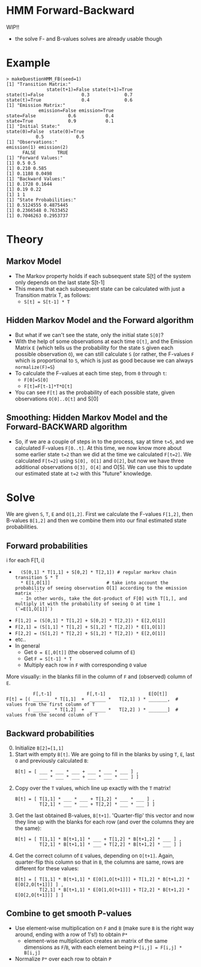 HMM Forward-Backward
====================

WIP!!
- the solve F- and B-values solves are already usable though

# Example
```
> makeQuestionHMM_FB(seed=1)
[1] "Transition Matrix:"
               state(t+1)=False state(t+1)=True
state(t)=False              0.3             0.7
state(t)=True               0.4             0.6
[1] "Emission Matrix:"
            emission=False emission=True
state=False            0.6           0.4
state=True             0.9           0.1
[1] "Initial State:"
state(0)=False  state(0)=True 
           0.5            0.5 
[1] "Observations:"
emission(1) emission(2) 
      FALSE        TRUE 
[1] "Forward Values:"
[1] 0.5 0.5
[1] 0.210 0.585
[1] 0.1188 0.0498
[1] "Backward Values:"
[1] 0.1728 0.1644
[1] 0.19 0.22
[1] 1 1
[1] "State Probabilities:"
[1] 0.5124555 0.4875445
[1] 0.2366548 0.7633452
[1] 0.7046263 0.2953737
```


# Theory
## Markov Model
- The Markov property holds if each subsequent state S[t] of the system only depends on the last state S[t-1]
- This means that each subsequent state can be calculated with just a Transition matrix T, as follows:
	- `S[t] = S[t-1] * T`

## Hidden Markov Model and the Forward algorithm
- But what if we can't see the state, only the initial state `S[0]`?
- With the help of some observations at each time `O[t]`, and the Emission Matrix `E` (which tells us the probability for the state `S` given each possible observation `O`), we can still calculate `S` (or rather, the F-values `F` which is proportional to `S`, which is just as good because we can always `normalize(F)=S`)
- To calculate the F-values at each time step, from `0` through `t`:
	- `F[0]=S[0]`
	- `F[t]=F[t-1]*T*O[t]`
- You can see `F[t]` as the probability of each possible state, given observations `O[0]..O[t]` and S[0]

## Smoothing: Hidden Markov Model and the Forward-BACKWARD algorithm

- So, if we are a couple of steps in to the process, say at time `t=5`, and we calculated F-values `F[0..t]`. At this time, we now know more about some earlier state `t=2` than we did at the time we calculated `F[t=2]`. We calculated `F[t=2]` using `S[0], O[1]` and  `O[2]`, but now we have three additional observations `O[3], O[4]` and O[5]. We can use this to update our estimated state at `t=2` with this "future" knowledge.

# Solve
We are given `S`, `T`, `E` and `O[1,2]`. First we calculate the F-values `F[1,2]`, then B-values `B[1,2]` and then we combine them into our final estimated state probabilities.

## Forward probabilities
i for each F[1, i]


- ```F[1,1] = 
	(S[0,1] * T[1,1] + S[0,2] * T[2,1]) # regular markov chain transition S * T
	* E[1,O[1]]						# take into account the probability of seeing observation O[1] according to the emission matrix ```
	- In other words, take the dot-product of F[0] with T[1,], and multiply it with the probability of seeing O at time 1 (`=E[1,O[1]]`)
- `F[1,2] = (S[0,1] * T[1,2] + S[0,2] * T[2,2]) * E[2,O[1]]`
- `F[2,1] = (S[1,1] * T[1,2] + S[1,2] * T[2,2]) * E[1,O[1]]`
- `F[2,2] = (S[1,2] * T[2,2] + S[1,2] * T[2,2]) * E[2,O[1]]`
- etc..
- In general
	- Get `O = E[,0[t]]` (the observed column of `E`)
	- Get `F = S[t-1] * T`
	- Multiply each row in `F` with corresponding `O` value

More visually: in the blanks fill in the column of `F` and (observed) column of `E`.
```
          F[,t-1]             F[,t-1]                E[O[t]]
F[t] = [( ______  * T[1,1]  +  ______ *   T[2,1] ) * _______,  # values from the first column of T
        ( ______  * T[1,2]  +  ______ *   T[2,2] ) * _______]  # values from the second column of T
```


## Backward probabilities
0. Initialize `B[2]=[1,1]`
1. Start with empty `B[t]`. We are going to fill in the blanks by using `T`, `E`, last `O` and previously calculated `B`:
	```
	B[t] = [ ___ * ___ * ___ + ___ * ___ * ___ ] ,
	         ___ * ___ * ___ + ___ * ___ * ___ ] ]
	```
2. Copy over the `T` values, which line up exactly with the `T` matrix!
	```
	B[t] = [ T[1,1] * ___ * ___ + T[1,2] * ___ * ___ ] ,
	         T[2,1] * ___ * ___ + T[2,2] * ___ * ___ ] ]
	```
3. Get the last obtained B-values, `B[t+1]`. 'Quarter-flip' this vector and now they line up with the blanks for each row (and over the columns they are the same):
	```
	B[t] = [ T[1,1] * B[t+1,1] * ___ + T[1,2] * B[t+1,2] * ___ ] ,
	         T[2,1] * B[t+1,1] * ___ + T[2,2] * B[t+1,2] * ___ ] ]
	```
4. Get the correct column of `E` values, depending on `O[t+1]`. Again, quarter-flip this column so that in `B`, the columns are same, rows are different for these values:
	```
	B[t] = [ T[1,1] * B[t+1,1] * E[O[1,O[t+1]]] + T[1,2] * B[t+1,2] * E[O[2,O[t+1]]] ] ,
	         T[2,1] * B[t+1,1] * E[O[1,O[t+1]]] + T[2,2] * B[t+1,2] * E[O[2,O[t+1]]] ] ]
	```


## Combine to get smooth P-values
- Use element-wise multiplication on `F` and `B` (make sure `B` is the right way around, ending with a row of 1's!) to obtain `P*`
	- element-wise multiplication creates an matrix of the same dimensions as `F`/`B`, with each element being `P*[i,j] = F[i,j] * B[i,j]`
- Normalize `P*` over each row to obtain `P`
